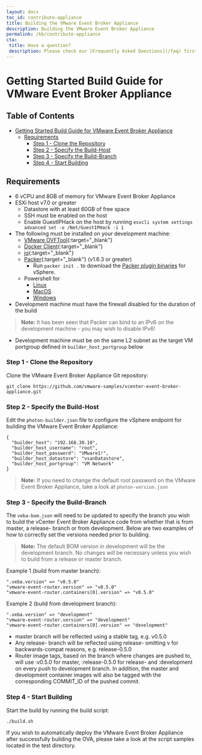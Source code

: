 ```yaml
---
layout: docs
toc_id: contribute-appliance
title: Building the VMware Event Broker Appliance
description: Building the VMware Event Broker Appliance
permalink: /kb/contribute-appliance
cta:
 title: Have a question?
 description: Please check our [Frequently Asked Questions](/faq) first.
---
```


# Getting Started Build Guide for VMware Event Broker Appliance

<!-- omit in toc -->
## Table of Contents

- [Getting Started Build Guide for VMware Event Broker Appliance](#getting-started-build-guide-for-vmware-event-broker-appliance)
  - [Requirements](#requirements)
    - [Step 1 - Clone the Repository](#step-1---clone-the-repository)
    - [Step 2 - Specify the Build-Host](#step-2---specify-the-build-host)
    - [Step 3 - Specify the Build-Branch](#step-3---specify-the-build-branch)
    - [Step 4 - Start Building](#step-4---start-building)


## Requirements

* 6 vCPU and 8GB of memory for VMware Event Broker Appliance
* ESXi host v7.0 or greater
  * Datastore with at least 60GB of free space
  * SSH must be enabled on the host
  * Enable GuestIPHack on the host by running `esxcli system settings advanced set -o /Net/GuestIPHack -i 1`
* The following must be installed on your development machine:
  * [VMware OVFTool](https://www.vmware.com/support/developer/ovf/){:target="_blank"}
  * [Docker Client](https://docs.docker.com/v17.09/engine/installation/){:target="_blank"}
  * [jq](https://stedolan.github.io/jq/){:target="_blank"}
  * [Packer](https://www.packer.io/intro/getting-started/install.html){:target="_blank"} (v1.6.3 or greater)
    * Run `packer init .` to download the [Packer plugin binaries](https://developer.hashicorp.com/packer/docs/commands/init) for vSphere.
  * Powershell for
    * [Linux](https://learn.microsoft.com/en-us/powershell/scripting/install/installing-powershell-on-linux)
    * [MacOS](https://learn.microsoft.com/en-us/powershell/scripting/install/installing-powershell-on-macos)
    * [Windows](https://learn.microsoft.com/en-us/powershell/scripting/install/installing-powershell-on-windows)
* Development machine must have the firewall disabled for the duration of the build
> **Note:** It has been seen that Packer can bind to an IPv6 on the development machine - you may wish to disable IPv6!
* Development machine must be on the same L2 subnet as the target VM portgroup defined in `builder_host_portgroup` below


### Step 1 - Clone the Repository

Clone the VMware Event Broker Appliance Git repository:

```console
git clone https://github.com/vmware-samples/vcenter-event-broker-appliance.git
```

### Step 2 - Specify the Build-Host

Edit the `photon-builder.json` file to configure the vSphere endpoint for building the VMware Event Broker Appliance:

```console
{
  "builder_host": "192.168.30.10",
  "builder_host_username": "root",
  "builder_host_password": "VMware1!",
  "builder_host_datastore": "vsanDatastore",
  "builder_host_portgroup": "VM Network"
}
```

> **Note:** If you need to change the default root password on the VMware Event Broker Appliance, take a look at `photon-version.json`

### Step 3 - Specify the Build-Branch

The `veba-bom.json` will need to be updated to specify the branch you wish to build the vCenter Event Broker Appliance code from whether that is from master, a release- branch or from development. Below are two examples of how to correctly set the versions needed prior to building.

> **Note:** The default BOM version in development will be the development branch. No changes will be necessary unless you wish to build from a release or master branch.

Example 1 (build from master branch):

```console
".veba.version" => "v0.5.0"
"vmware-event-router.version" => "v0.5.0"
"vmware-event-router.containers[0].version" => "v0.5.0"
```

Example 2 (build from development branch):

```console
".veba.version" => "development"
"vmware-event-router.version" => "development"
"vmware-event-router.containers[0].version" => "development"
```

- master branch will be reflected using a stable tag, e.g. v0.5.0
- Any release- branch will be reflected using release-<version> omitting v for backwards-compat reasons, e.g. release-0.5.0
- Router image tags, based on the branch where changes are pushed to, will use <image>:v0.5.0 for master, <image>:release-0.5.0 for release-<version> and <image>:development on every push to development branch. In addition, the master and development container images will also be tagged with the corresponding COMMIT_ID of the pushed commit.

### Step 4 - Start Building

Start the build by running the build script:

```console
./build.sh
````

If you wish to automatically deploy the VMware Event Broker Appliance after successfully building the OVA, please take a look at the script samples located in the test directory.
